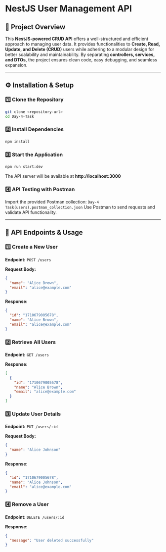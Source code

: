 # **NestJS User Management API**

## **📌 Project Overview**
This **NestJS-powered CRUD API** offers a well-structured and efficient approach to managing user data. It provides functionalities to **Create, Read, Update, and Delete (CRUD)** users while adhering to a modular design for better scalability and maintainability. By separating **controllers, services, and DTOs**, the project ensures clean code, easy debugging, and seamless expansion.

---

## **⚙️ Installation & Setup**

### **1️⃣ Clone the Repository**
```sh
git clone <repository-url>
cd Day-4-Task
```
### **2️⃣ Install Dependencies**
```sh
npm install
```
### **3️⃣ Start the Application**
```sh
npm run start:dev
```
The API server will be available at **http://localhost:3000**

### **4️⃣ API Testing with Postman**
Import the provided Postman collection: `Day-4 Task(users).postman_collection.json`
Use Postman to send requests and validate API functionality.

---

## **🚀 API Endpoints & Usage**

### **1️⃣ Create a New User**
**Endpoint:** `POST /users`

**Request Body:**
```json
{
  "name": "Alice Brown",
  "email": "alice@example.com"
}
```

**Response:**
```json
{
  "id": "1710679005678",
  "name": "Alice Brown",
  "email": "alice@example.com"
}
```

### **2️⃣ Retrieve All Users**
**Endpoint:** `GET /users`

**Response:**
```json
[
  {
    "id": "1710679005678",
    "name": "Alice Brown",
    "email": "alice@example.com"
  }
]
```

### **3️⃣ Update User Details**
**Endpoint:** `PUT /users/:id`

**Request Body:**
```json
{
  "name": "Alice Johnson"
}
```

**Response:**
```json
{
  "id": "1710679005678",
  "name": "Alice Johnson",
  "email": "alice@example.com"
}
```

### **4️⃣ Remove a User**
**Endpoint:** `DELETE /users/:id`

**Response:**
```json
{
  "message": "User deleted successfully"
}
```


